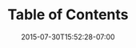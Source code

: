 ---
date: 2015-07-30T15:52:28-07:00
title: "Table of Contents"
weight: 1
product: "Balsamiq for Jira"
---